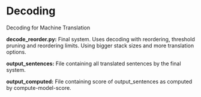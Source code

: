 # Decoding 
Decoding for Machine Translation 

**decode_reorder.py:** Final system. Uses decoding with reordering, threshold pruning and reordering limits. Using bigger stack sizes and more translation options. 

**output_sentences:** File containing all translated sentences by the final system. 

**output_computed:** File containing score of output_sentences as computed by compute-model-score. 
